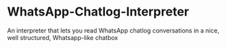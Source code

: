 # WhatsApp-Chatlog-Interpreter
An interpreter that lets you read WhatsApp chatlog conversations in a nice, well structured, Whatsapp-like chatbox
